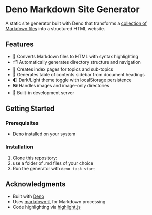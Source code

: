 # Deno Markdown Site Generator

A static site generator built with Deno that transforms a [collection of Markdown files](https://github.com/LorenzoCorbella74/my-notes) into a structured HTML website.

## Features

- 📝 Converts Markdown files to HTML with syntax highlighting
- 🗂️ Automatically generates directory structure and navigation
- 📑 Creates index pages for topics and sub-topics
- 🔗 Generates table of contents sidebar from document headings
- 🌓 Dark/Light theme toggle with localStorage persistence
- 🖼️ Handles images and image-only directories
- 🚀 Built-in development server

## Getting Started

### Prerequisites

- [Deno](https://deno.com/) installed on your system

### Installation

1. Clone this repository:
2. use a folder of .md files of your choice
3. Run the generator with `deno task start`

## Acknowledgments

- Built with [Deno](https://deno.land/)
- Uses [markdown-it](https://github.com/markdown-it/markdown-it) for Markdown processing
- Code highlighting via [highlight.js](https://highlightjs.org/)